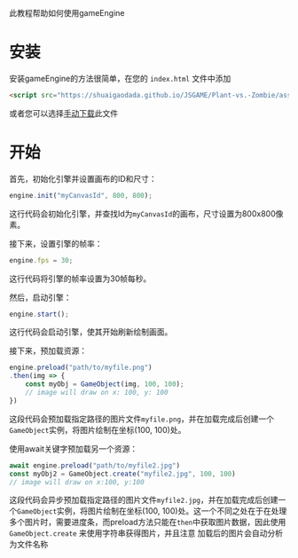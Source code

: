 此教程帮助如何使用gameEngine

# 安装
安装gameEngine的方法很简单，在您的 `index.html` 文件中添加
```html
<script src="https://shuaigaodada.github.io/JSGAME/Plant-vs.-Zombie/assets/src/scripts/gameEngine.js">
```
或者您可以选择[手动下载](https://github.com/Shuaigaodada/Shuaigaodada.github.io/blob/main/JSGAME/Plant-vs.-Zombie/assets/src/scripts/gameEngine.js)此文件

# 开始
首先，初始化引擎并设置画布的ID和尺寸：
```javascript
engine.init("myCanvasId", 800, 800);
```
这行代码会初始化引擎，并查找Id为`myCanvasId`的画布，尺寸设置为800x800像素。


接下来，设置引擎的帧率：
```javascript
engine.fps = 30;
```
这行代码将引擎的帧率设置为30帧每秒。


然后，启动引擎：
```javascript
engine.start();
```
这行代码会启动引擎，使其开始刷新绘制画面。


接下来，预加载资源：
```javascript
engine.preload("path/to/myfile.png")
.then(img => {
    const myObj = GameObject(img, 100, 100);
    // image will draw on x: 100, y: 100
})
```
这段代码会预加载指定路径的图片文件`myfile.png`，并在加载完成后创建一个`GameObject`实例，将图片绘制在坐标(100, 100)处。



使用await关键字预加载另一个资源：
```javascript
await engine.preload("path/to/myfile2.jpg")
const myObj2 = GameObject.create("myfile2.jpg", 100, 100)
// image will draw on x:100, y:100
```
这段代码会异步预加载指定路径的图片文件`myfile2.jpg`，并在加载完成后创建一个`GameObject`实例，将图片绘制在坐标(100, 100)处。这一个不同之处在于在处理多个图片时，需要进度条，而preload方法只能在`then`中获取图片数据，因此使用 `GameObject.create` 来使用字符串获得图片，并且注意 加载后的图片会自动分析为文件名称
